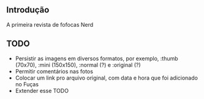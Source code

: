 Introdução
----------

A primeira revista de fofocas Nerd


TODO
----

* Persistir as imagens em diversos formatos, por exemplo, :thumb (70x70), :mini (150x150), :normal (?) e :original (?)
* Permitir comentários nas fotos
* Colocar um link pro arquivo original, com data e hora que foi adicionado no Fuças
* Extender esse TODO
